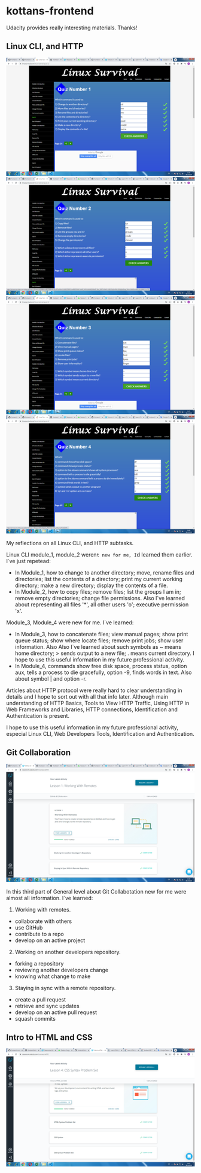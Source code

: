 # kottans-frontend

Udacity provides really interesting materials. Thanks!


## Linux CLI, and HTTP

![module1_png](task_linux_cli/linux_module_1.png)
![module2_png](task_linux_cli/linux_module_2.png)
![module3_png](task_linux_cli/linux_module_3.png)
![module4_png](task_linux_cli/linux_module_4.png)

My reflections on all Linux CLI, and HTTP subtasks.

Linux CLI module_1, module_2 weren`t new for me, I`d learned them earlier. 
I`ve just repetead:
- In Module_1, how to change to another directory; move, rename files and directories; list the contents of a directory;
print my current working directory; make a new directory; display the contents of a file.
- In Module_2, how to copy files; remove files; list the groups I am in; remove empty directories; change file permissions. Also I`ve learned
about representing all files '*', all other users 'o'; executive permission 'x'.

Module_3, Module_4 were new for me. 
I`ve learned:
- In Module_3, how to concatenate files; view manual pages; show print queue status; show where locate files; remove print jobs; show user information.
Also Also I`ve learned about such symbols as ~ means home directory; > sends output to a new file; . means current directory.
I hope to use this useful information in my future professional activity.
- In Module_4, commands show free disk space, process ststus, option aux, tells a process to die gracefully, option -9,
finds words in text. Also about symbol | and option -r.

Articles about HTTP protocol were really hard to clear understanding in details and I hope to sort out with all that info later. Although main 
understanding of HTTP Basics, Tools to View HTTP Traffic, Using HTTP in Web Frameworks and Libraries, HTTP connections, Identification and Authentication is present.

I hope to use this useful information in my future professional activity, especial Linux CLI, Web Developers Tools, Identification and Authentication.

## Git Collaboration

![GitHub_Collaboration](task_git_collaboration/gitHub_and_collaboration.png)

In this third part of General level about Git Collabotation new for me were almost all information. I`ve learned:
  1. Working with remotes.
  - collaborate with others
  - use GitHub
  - contribute to a repo
  - develop on an active project
  2. Working on another developers repository.
  - forking a repository
  - reviewing another developers change
  - knowing what change to make
  3. Staying in sync with a remote repository.
  - create a pull request
  - retrieve and sync updates
  - develop on an active pull request
  - squash commits

## Intro to HTML and CSS

![Intro_to_HTML_CSS](task_html_css_intro/Intro_to_HTML_CSS.png)
